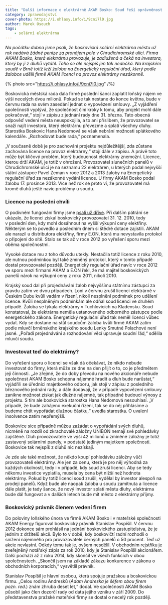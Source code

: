 ```yaml
---
title: "Další informace o elektrárně AKAM Bosko: Soud řeší oprávněnost licence"
category: zpravodajství
cover-photo: https://i.ohlasy.info/i/9cni7l0.jpg
author: Marek Osouch
tags:
    - solární elektrárna
---
```


*Na počátku dubna jsme psali, že boskovická solární elektrárna městu už rok nedává žádné peníze za pronájem pole v Chrudichromské ulici. Firma AKAM Bosko, která elektrárnu provozuje, je zadlužená a čeká na investora, který by ji z dluhů vytáhl. Toho se ale nejspíš jen tak nedočká. Na krajském soudě v Brně totiž leží žaloba na Energetický regulační úřad, který podle žalobce udělil firmě AKAM licenci na provoz elektrárny nezákonně.*

{% photo src="https://i.ohlasy.info/i/9cni7l0.jpg" /%}

Boskovická městská rada dala firmě poslední šanci zaplatit loňský nájem ve výši necelých dvou milionů. Pokud se tak nestane do konce května, bude v červnu rada na svém zasedání jednat o vypovězení smlouvy. „Z vyjádření společnosti vyplývá, že společnost činí kroky k tomu, aby projekt mohl dále pokračovat,“ stojí v zápisu z jednání rady dne 31. března. Tato obecná odpověď vedení města neuspokojila, a to ani příslibem, že provozovatel se snaží najít investora, který elektrárnu převezme a splatí všechny dluhy. Starostka Boskovic Hana Nedomová se však nebrání možnosti splátkového kalendáře. „Rozhodovat bude rada,“ poznamenala. 

„V současně době je pro zachování projektu nejdůležitější, zda zůstane zachována licence na provoz elektrárny,“ stojí dále v zápisu. A právě toto může být klíčový problém, který budoucnost elektrárny znemožní. Licence, kterou drží AKAM, je totiž v ohrožení. Provozovatel slunečních panelů v Chrudichromské ulici je na seznamu 22 elektráren, u kterých podal nejvyšší státní zástupce Pavel Zeman v roce 2012 a 2013 žaloby na Energetický regulační úřad za nezákonné vydání licence. U firmy AKAM Bosko podal žalobu 17. prosince 2013. Více než rok se proto ví, že provozovatel má kromě dluhů ještě navíc problémy u soudu.

### Licence na poslední chvíli

O podivném fungování firmy jsme [psali už dříve](/clanky/2015/04/solarni-elektrarna.html). Při dalším pátrání se ukázalo, že licenci získal boskovický provozovatel 31. 12. 2010, tedy v poslední den, kdy mohl dosáhnout na vyšší výkupní ceny elektřiny.  Některým se to povedlo a posledním dnem si štědré dotace zajistili. AKAM ale narazil u distributora elektřiny, firmy E.ON, která mu nevystavila protokol o připojení do sítě. Stalo se tak až v roce 2012 po vyřešení sporu mezi oběma společnostmi.

Vysoké dotace mu z toho důvodu utekly. Nestačila totiž licence z roku 2010, ale nutnou podmínkou byl také zmíněný protokol, který v tomto případě dostal provozovatel později. Energetický regulační úřad navíc v roce 2012 ve sporu mezi firmami AKAM a E.ON řekl, že má majitel boskovických panelů nárok na výkupní ceny z roku 2011, nikoli 2010.

Krajský soud dal při projednávání žalob nejvyššímu státnímu zástupci za pravdu zatím ve dvou případech. Loni v červnu zrušil licenci elektrárně v Českém Dubu kvůli vadám v řízení, nikoli nesplnění podmínek pro udělení licence. Kvůli nesplněným podmínkám ale odňal soud licenci ve druhém případě. Žaloba se týkala elektrárny v Tuchlovicích na Kladensku. Soud konstatoval, že elektrárna neměla ustanoveného odborného zástupce podle energetického zákona. Energetický regulační úřad tak neměl licenci vůbec vydat. Kdy se dostane na stůl soudcům žaloba kvůli firmě AKAM zatím podle mluvčí brněnského krajského soudu Lenky Smutné Polachové není jasné. „Pořadí projednávání a rozhodování věcí upravuje soudní řád,“ sdělila mluvčí soudu.

### Investovat teď do elektrárny?

Do vyřešení sporu o licenci se však dá očekávat, že nikdo nebude investovat do firmy, která může ze dne na den přijít o to, co je předmětem její činnosti. „Je zřejmé, že do doby převodu na nového akcionáře nebude společnost AKAM Bosko schopna nájemné hradit a dluh bude narůstat,“ vyjádřili se úředníci majetkového odboru, jak stojí v zápisu z posledního březnového jednání rady, a dále dodávají, že v případě vypovězení smlouvy zanikne možnost získat jak dlužné nájemné, tak případné budoucí výnosy z projektu. S tím ale boskovická starostka Hana Nedomová nesouhlasí. „V případě, že bude zahájeno exekuční řízení, tak se do něj přihlásíme a budeme chtít vypořádat dlužnou částku,“ uvedla starostka. O uvalení insolvence zatím nepřemýšlí.

Boskovice sice případně můžou zažádat o vypořádání svých dluhů, nicméně na rozdíl od zkrachovalé záložny UNIBON nemají své pohledávky zajištěné. Dluh provozovatele ve výši 42 milionů u zmíněné záložny je totiž zastavený solárními panely, v podstatě jediným majetkem společnosti. Boskovice tak nejspíš z dluhů nic nezískají. 

Je zde ale také možnost, že někdo koupí pohledávku záložny vůči provozovateli elektrárny. Ale jen za cenu, která je pro něj výhodná za každých okolností, tedy i v případě, kdy soud zruší licenci. Aby se tedy někomu investice vyplatila, musela by cena být nižší než hodnota elektrárny. Pokud by totiž licenci soud zrušil, vydělal by investor alespoň na prodeji panelů. Když bude ale naopak žaloba u soudu zamítnuta a licence dále platit, je tady šance, že nový investor splatí městu dluhy, elektrárna bude dál fungovat a v dalších letech bude mít město z elektrárny příjmy.

### Boskovický právník členem vedení firem

Do poloviny loňského února ve firmě AKAM Bosko i v mateřské společnosti AKAM Energy figuroval boskovický právník Stanislav Pospíšil. V červnu 2012 dokonce sám prohlásil na jednání boskovického zastupitelstva, že je jedním z držitelů akcií. Bylo to v době, kdy boskovičtí radní rozhodli o snížení nájemného pro provozovatele černých panelů o 50 procent. Teď už akcie nevlastní. Odkdy tomu tak je, ovšem nesdělil. V obchodním rejstříku je zveřejněný notářský zápis za rok 2010, kdy je Stanislav Pospíšil akcionářem. Další pochází až z roku 2014, kdy skončil ve všech funkcích v obou společnostech. „Skončil jsem na základě zákazu konkurence v zákonu o obchodních korporacích,“ vysvětlil právník.

Stanislav Pospíšil je hlavní osobou, která spojuje pražskou a boskovickou firmu. „Celou rodinu Andresků (*Adam Andreska je šéfem obou firem pozn. red.*) znám zhruba deset let,“ dodal. Ve společnosti AKAM Bosko působil jako člen dozorčí rady od data jejího vzniku v září 2009. Do představenstva pražské mateřské firmy se dostal o necelý rok později. 
